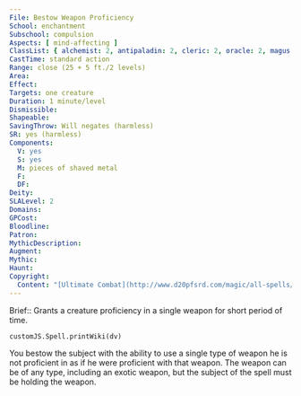 ```yaml
---
File: Bestow Weapon Proficiency
School: enchantment
Subschool: compulsion
Aspects: [ mind-affecting ]
ClassList: { alchemist: 2, antipaladin: 2, cleric: 2, oracle: 2, magus: 2, inquisitor: 2, paladin: 2, sorcerer: 2, wizard: 2, witch: 2, occultist: 2, psychic: 2, medium: 2 }
CastTime: standard action
Range: close (25 + 5 ft./2 levels)
Area: 
Effect: 
Targets: one creature
Duration: 1 minute/level
Dismissible: 
Shapeable: 
SavingThrow: Will negates (harmless)
SR: yes (harmless)
Components:
  V: yes
  S: yes
  M: pieces of shaved metal
  F: 
  DF: 
Deity: 
SLALevel: 2
Domains: 
GPCost: 
Bloodline: 
Patron: 
MythicDescription: 
Augment: 
Mythic: 
Haunt: 
Copyright:
  Content: "[Ultimate Combat](http://www.d20pfsrd.com/magic/all-spells/b/bestow-weapon-proficiency)"
---
```

Brief:: Grants a creature proficiency in a single weapon for short period of time.

```dataviewjs
customJS.Spell.printWiki(dv)
```

You bestow the subject with the ability to use a single type of weapon he is not proficient in as if he were proficient with that weapon. The weapon can be of any type, including an exotic weapon, but the subject of the spell must be holding the weapon.
